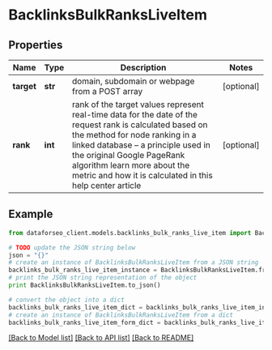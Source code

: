 # BacklinksBulkRanksLiveItem


## Properties

Name | Type | Description | Notes
------------ | ------------- | ------------- | -------------
**target** | **str** | domain, subdomain or webpage from a POST array | [optional] 
**rank** | **int** | rank of the target values represent real-time data for the date of the request rank is calculated based on the method for node ranking in a linked database – a principle used in the original Google PageRank algorithm learn more about the metric and how it is calculated in this help center article | [optional] 

## Example

```python
from dataforseo_client.models.backlinks_bulk_ranks_live_item import BacklinksBulkRanksLiveItem

# TODO update the JSON string below
json = "{}"
# create an instance of BacklinksBulkRanksLiveItem from a JSON string
backlinks_bulk_ranks_live_item_instance = BacklinksBulkRanksLiveItem.from_json(json)
# print the JSON string representation of the object
print BacklinksBulkRanksLiveItem.to_json()

# convert the object into a dict
backlinks_bulk_ranks_live_item_dict = backlinks_bulk_ranks_live_item_instance.to_dict()
# create an instance of BacklinksBulkRanksLiveItem from a dict
backlinks_bulk_ranks_live_item_form_dict = backlinks_bulk_ranks_live_item.from_dict(backlinks_bulk_ranks_live_item_dict)
```
[[Back to Model list]](../README.md#documentation-for-models) [[Back to API list]](../README.md#documentation-for-api-endpoints) [[Back to README]](../README.md)



